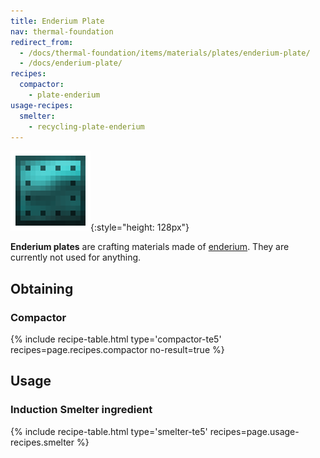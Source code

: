 ```yaml
---
title: Enderium Plate
nav: thermal-foundation
redirect_from:
  - /docs/thermal-foundation/items/materials/plates/enderium-plate/
  - /docs/enderium-plate/
recipes:
  compactor:
    - plate-enderium
usage-recipes:
  smelter:
    - recycling-plate-enderium
---
```


![Enderium plate](/assets/images/thermal-foundation/plate-enderium.png){:style="height: 128px"}


**Enderium plates** are crafting materials made of
[enderium](/docs/thermal-foundation/enderium-ingot/). They are currently not used for anything.


Obtaining
---------

### Compactor
{% include recipe-table.html type='compactor-te5' recipes=page.recipes.compactor no-result=true %}


Usage
-----

### Induction Smelter ingredient
{% include recipe-table.html type='smelter-te5' recipes=page.usage-recipes.smelter %}
